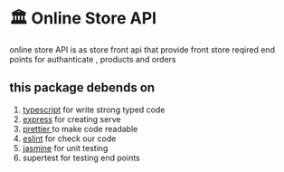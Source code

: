 <h1>🏛️ Online Store API</h1>
<p>
online store API is as store front api that provide front store reqired end points for authanticate , products and orders
</p>

<h2>this package debends on </h2>
<ol>
 <li><a href="typescriptlang.org"> typescript</a> for write strong typed code </li>
 <li><a href="https://expressjs.com/">express</a> for creating serve</li>
 <li><a href="https://prettier.io/">prettier </a> to make code readable</li>
 <li><a href="https://eslint.org/">eslint</a> for check our code</li>
 <li><a href="https://jasmine.github.io/">jasmine</a> for unit testing</li>
 <li><a href="https://www.npmjs.com/package/supertest"></a>supertest for testing end points</li>
</ol>
